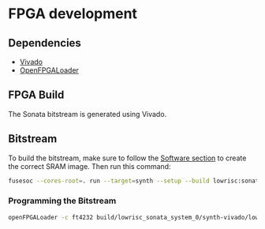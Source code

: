 # FPGA development

## Dependencies

- [Vivado](https://www.xilinx.com/support/download.html)
- [OpenFPGALoader](https://github.com/trabucayre/openFPGALoader)

## FPGA Build

The Sonata bitstream is generated using Vivado.

## Bitstream

To build the bitstream, make sure to follow the [Software section](#software) to create the correct SRAM image.
Then run this command:
```sh
fusesoc --cores-root=. run --target=synth --setup --build lowrisc:sonata:system
```


### Programming the Bitstream

```sh
openFPGALoader -c ft4232 build/lowrisc_sonata_system_0/synth-vivado/lowrisc_sonata_system_0.bit
```
